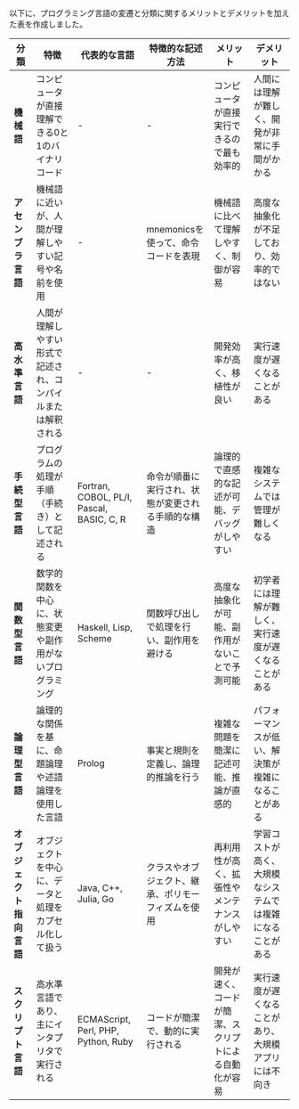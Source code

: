 以下に、プログラミング言語の変遷と分類に関するメリットとデメリットを加えた表を作成しました。

| **分類**               | **特徴**                                               | **代表的な言語**                     | **特徴的な記述方法**                               | **メリット**                                         | **デメリット**                                     |
|------------------------|--------------------------------------------------------|-------------------------------------|--------------------------------------------------|----------------------------------------------------|--------------------------------------------------|
| **機械語**             | コンピュータが直接理解できる0と1のバイナリコード        | -                                   | -                                                | コンピュータが直接実行できるので最も効率的          | 人間には理解が難しく、開発が非常に手間がかかる     |
| **アセンブラ言語**     | 機械語に近いが、人間が理解しやすい記号や名前を使用     | -                                   | mnemonicsを使って、命令コードを表現               | 機械語に比べて理解しやすく、制御が容易              | 高度な抽象化が不足しており、効率的ではない           |
| **高水準言語**         | 人間が理解しやすい形式で記述され、コンパイルまたは解釈される | -                                   | -                                                | 開発効率が高く、移植性が良い                         | 実行速度が遅くなることがある                       |
| **手続型言語**         | プログラムの処理が手順（手続き）として記述される         | Fortran, COBOL, PL/I, Pascal, BASIC, C, R | 命令が順番に実行され、状態が変更される手順的な構造 | 論理的で直感的な記述が可能、デバッグがしやすい       | 複雑なシステムでは管理が難しくなる                   |
| **関数型言語**         | 数学的関数を中心に、状態変更や副作用がないプログラミング | Haskell, Lisp, Scheme              | 関数呼び出しで処理を行い、副作用を避ける             | 高度な抽象化が可能、副作用がないことで予測可能        | 初学者には理解が難しく、実行速度が遅くなることがある |
| **論理型言語**         | 論理的な関係を基に、命題論理や述語論理を使用した言語     | Prolog                            | 事実と規則を定義し、論理的推論を行う                 | 複雑な問題を簡潔に記述可能、推論が直感的              | パフォーマンスが低い、解決策が複雑になることがある   |
| **オブジェクト指向言語** | オブジェクトを中心に、データと処理をカプセル化して扱う   | Java, C++, Julia, Go              | クラスやオブジェクト、継承、ポリモーフィズムを使用    | 再利用性が高く、拡張性やメンテナンスがしやすい        | 学習コストが高く、大規模なシステムでは複雑になることがある |
| **スクリプト言語**     | 高水準言語であり、主にインタプリタで実行される          | ECMAScript, Perl, PHP, Python, Ruby | コードが簡潔で、動的に実行される                    | 開発が速く、コードが簡潔、スクリプトによる自動化が容易 | 実行速度が遅くなることがあり、大規模アプリには不向き   |
